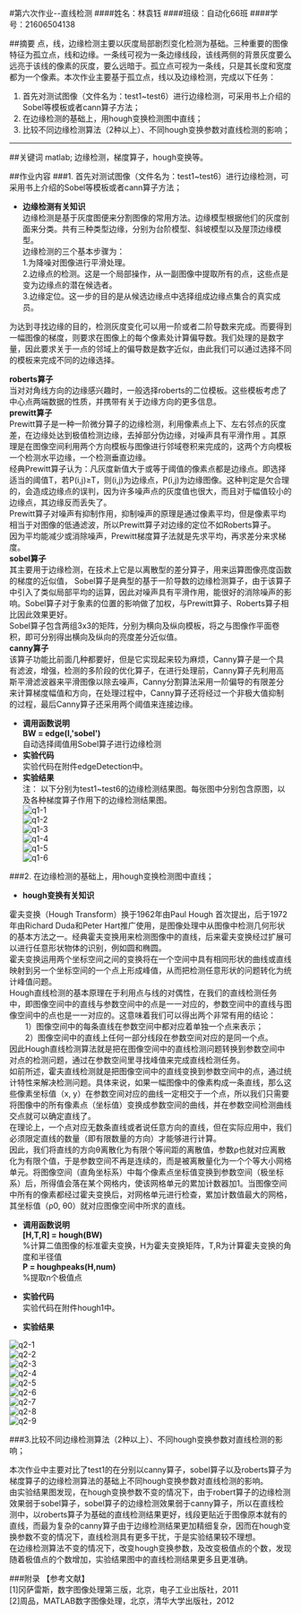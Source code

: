 #第六次作业--直线检测
####姓名：林袁钰
####班级：自动化66班 
####学号：21606504138

##摘要
点，线，边缘检测主要以灰度局部剧烈变化检测为基础。三种重要的图像特征为孤立点，线和边缘。一条线可视为一条边缘线段，该线两侧的背景灰度要么远亮于该线的像素的灰度，要么远暗于。孤立点可视为一条线，只是其长度和宽度都为一个像素。本次作业主要基于孤立点，线以及边缘检测，完成以下任务：  

1. 首先对测试图像（文件名为：test1~test6）进行边缘检测，可采用书上介绍的Sobel等模板或者cann算子方法；  
2. 在边缘检测的基础上，用hough变换检测图中直线；  
3. 比较不同边缘检测算法（2种以上）、不同hough变换参数对直线检测的影响；  

***
##关键词
matlab; 边缘检测，梯度算子，hough变换等。

##作业内容
###1. 首先对测试图像（文件名为：test1~test6）进行边缘检测，可采用书上介绍的Sobel等模板或者cann算子方法；    
* **边缘检测有关知识**  
边缘检测是基于灰度图便来分割图像的常用方法。边缘模型根据他们的灰度剖面来分类。共有三种类型边缘，分别为台阶模型、斜坡模型以及屋顶边缘模型。  
边缘检测的三个基本步骤为：  
 1.为降噪对图像进行平滑处理。  
 2.边缘点的检测。这是一个局部操作，从一副图像中提取所有的点，这些点是变为边缘点的潜在候选者。  
 3.边缘定位。这一步的目的是从候选边缘点中选择组成边缘点集合的真实成员。  

为达到寻找边缘的目的，检测灰度变化可以用一阶或者二阶导数来完成。而要得到一幅图像的梯度，则要求在图像上的每个像素处计算偏导数。我们处理的是数字量，因此要求关于一点的邻域上的偏导数是数字近似，由此我们可以通过选择不同的模板来完成不同的边缘选择。  

**roberts算子**  
当对对角线方向的边缘感兴趣时，一般选择roberts的二位模板。这些模板考虑了中心点两端数据的性质，并携带有关于边缘方向的更多信息。  
**prewitt算子**  
 Prewitt算子是一种一阶微分算子的边缘检测，利用像素点上下、左右邻点的灰度差，在边缘处达到极值检测边缘，去掉部分伪边缘，对噪声具有平滑作用 。其原理是在图像空间利用两个方向模板与图像进行邻域卷积来完成的，这两个方向模板一个检测水平边缘，一个检测垂直边缘。  
经典Prewitt算子认为：凡灰度新值大于或等于阈值的像素点都是边缘点。即选择适当的阈值T，若P(i,j)≥T，则(i,j)为边缘点，P(i,j)为边缘图像。这种判定是欠合理的，会造成边缘点的误判，因为许多噪声点的灰度值也很大，而且对于幅值较小的边缘点，其边缘反而丢失了。  
Prewitt算子对噪声有抑制作用，抑制噪声的原理是通过像素平均，但是像素平均相当于对图像的低通滤波，所以Prewitt算子对边缘的定位不如Roberts算子。  
因为平均能减少或消除噪声，Prewitt梯度算子法就是先求平均，再求差分来求梯度。  
**sobel算子**   
 其主要用于边缘检测，在技术上它是以离散型的差分算子，用来运算图像亮度函数的梯度的近似值， Sobel算子是典型的基于一阶导数的边缘检测算子，由于该算子中引入了类似局部平均的运算，因此对噪声具有平滑作用，能很好的消除噪声的影响。Sobel算子对于象素的位置的影响做了加权，与Prewitt算子、Roberts算子相比因此效果更好。  
 Sobel算子包含两组3x3的矩阵，分别为横向及纵向模板，将之与图像作平面卷积，即可分别得出横向及纵向的亮度差分近似值。  
**canny算子**  
该算子功能比前面几种都要好，但是它实现起来较为麻烦，Canny算子是一个具有滤波，增强，检测的多阶段的优化算子，在进行处理前，Canny算子先利用高斯平滑滤波器来平滑图像以除去噪声，Canny分割算法采用一阶偏导的有限差分来计算梯度幅值和方向，在处理过程中，Canny算子还将经过一个非极大值抑制的过程，最后Canny算子还采用两个阈值来连接边缘。    

* **调用函数说明**    
**BW = edge(I,'sobel')**     
 自动选择阈值用Sobel算子进行边缘检测    
* **实验代码**   
实验代码在附件edgeDetection中。  
* **实验结果**  
注： 以下分别为test1~test6的边缘检测结果图。每张图中分别包含原图，以及各种梯度算子作用下的边缘检测结果图。  
![q1-1](./photo/01/01.png)  
![q1-2](./photo/01/02.png)  
![q1-3](./photo/01/03.png)  
![q1-4](./photo/01/04.png)  
![q1-5](./photo/01/05.png)  
![q1-6](./photo/01/06.png)  


###2. 在边缘检测的基础上，用hough变换检测图中直线；   

* **hough变换有关知识**  

霍夫变换（Hough Transform）换于1962年由Paul Hough 首次提出，后于1972年由Richard Duda和Peter Hart推广使用，是图像处理中从图像中检测几何形状的基本方法之一。经典霍夫变换用来检测图像中的直线，后来霍夫变换经过扩展可以进行任意形状物体的识别，例如圆和椭圆。      
霍夫变换运用两个坐标空间之间的变换将在一个空间中具有相同形状的曲线或直线映射到另一个坐标空间的一个点上形成峰值，从而把检测任意形状的问题转化为统计峰值问题。   
Hough直线检测的基本原理在于利用点与线的对偶性，在我们的直线检测任务中，即图像空间中的直线与参数空间中的点是一一对应的，参数空间中的直线与图像空间中的点也是一一对应的。这意味着我们可以得出两个非常有用的结论：   
　　1）图像空间中的每条直线在参数空间中都对应着单独一个点来表示；   
　　2）图像空间中的直线上任何一部分线段在参数空间对应的是同一个点。   
因此Hough直线检测算法就是把在图像空间中的直线检测问题转换到参数空间中对点的检测问题，通过在参数空间里寻找峰值来完成直线检测任务。      
如前所述，霍夫直线检测就是把图像空间中的直线变换到参数空间中的点，通过统计特性来解决检测问题。具体来说，如果一幅图像中的像素构成一条直线，那么这些像素坐标值（x, y）在参数空间对应的曲线一定相交于一个点，所以我们只需要将图像中的所有像素点（坐标值）变换成参数空间的曲线，并在参数空间检测曲线交点就可以确定直线了。    
在理论上，一个点对应无数条直线或者说任意方向的直线，但在实际应用中，我们必须限定直线的数量（即有限数量的方向）才能够进行计算。    
因此，我们将直线的方向θ离散化为有限个等间距的离散值，参数ρ也就对应离散化为有限个值，于是参数空间不再是连续的，而是被离散量化为一个个等大小网格单元。将图像空间（直角坐标系）中每个像素点坐标值变换到参数空间（极坐标系）后，所得值会落在某个网格内，使该网格单元的累加计数器加1。当图像空间中所有的像素都经过霍夫变换后，对网格单元进行检查，累加计数值最大的网格，其坐标值（ρ0, θ0）就对应图像空间中所求的直线。   

* **调用函数说明**    
**[H,T,R] = hough(BW)**       
%计算二值图像的标准霍夫变换，H为霍夫变换矩阵，T,R为计算霍夫变换的角度和半径值   
**P = houghpeaks(H,num)**     
%提取n个极值点  
* **实验代码**    
实验代码在附件hough1中。    

* **实验结果**  

![q2-1](./photo/02/c1.png)  
![q2-2](./photo/02/c2.png)  
![q2-3](./photo/02/c3.png)  
![q2-4](./photo/02/s1.png)  
![q2-5](./photo/02/s2.png)  
![q2-6](./photo/02/s3.png)  
![q2-7](./photo/02/r1.png)  
![q2-8](./photo/02/r2.png)  
![q2-9](./photo/02/r3.png) 


###3.比较不同边缘检测算法（2种以上）、不同hough变换参数对直线检测的影响；

本次作业中主要对比了test1的在分别以canny算子，sobel算子以及roberts算子为梯度算子的边缘检测算法的基础上不同hough变换参数对直线检测的影响。  
由实验结果图发现，在hough变换参数不变的情况下，由于robert算子的边缘检测效果弱于sobel算子，sobel算子的边缘检测效果弱于canny算子，所以在直线检测中，以roberts算子为基础的直线检测结果更好，线段更贴近于图像原本就有的直线，而最为复杂的canny算子由于边缘检测结果更加精细复杂，因而在hough变换参数不变的情况下，直线检测具有更多干扰，于是实验结果较不理想。  
在边缘检测算法不变的情况下，改变hough变换参数，及改变极值点的个数，发现随着极值点的个数增加，实验结果图中的直线检测结果更多且更准确。  

###附录
【参考文献】  
[1]冈萨雷斯，数字图像处理第三版，北京，电子工业出版社，2011  
[2]周品，MATLAB数字图像处理，北京，清华大学出版社，2012  